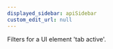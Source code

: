 ```yaml
---
displayed_sidebar: apiSidebar
custom_edit_url: null
---
```


Filters for a UI element 'tab active'.

